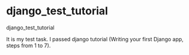 # django_test_tutorial
django_test_tutorial

It is my test task. I passed django tutorial (Writing your first Django app, steps from 1 to 7).
